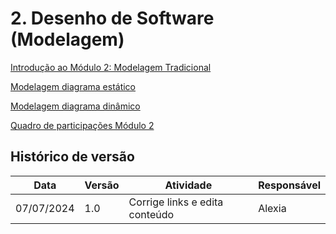 # 2. Desenho de Software (Modelagem)

[Introdução ao Módulo 2: Modelagem Tradicional](/Modelagem/2.1.ModelagemTradicional.md)

[Modelagem diagrama estático](/Modelagem/2.1.1.UMLEstaticos.md) 

[Modelagem diagrama dinâmico](/Modelagem/2.1.2.UMLDinamicos.md)

[Quadro de participações Módulo 2](/Modelagem/2.2.ParticipacoesModelagem.md)

## Histórico de versão

| Data       | Versão | Atividade                      | Responsável |
| ---------- | ------ | ------------------------------ | ----------- |
| 07/07/2024 | 1.0    | Corrige links e edita conteúdo | Alexia      |
